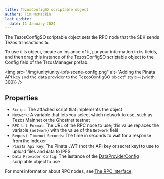 ```yaml
---
title: TezosConfigSO scriptable object
authors: Tim McMackin
last_update:
  date: 11 January 2024
---
```


The TezosConfigSO scriptable object sets the RPC node that the SDK sends Tezos transactions to.

To use this object, create an instance of it, put your information in its fields, and then drag this instance of the TezosConfigSO scriptable object to the Config field of the TezosManager prefab.

<img src="/img/unity/unity-ipfs-scene-config.png" alt="Adding the Pinata API key and the data provider to the TezosConfigSO object" style={{width: 300}} />

## Properties

- `Script`: The attached script that implements the object
- `Network`: A variable that lets you select which network to use, such as Tezos Mainnet or the Ghostnet testnet
- `RPC Url Format`: The URL of the RPC node to use; this value replaces the variable `{network}` with the value of the `Network` field
- `Request Timeout Seconds`: The time in seconds to wait for a response from the indexer
- `Pinata Api Key`: The Pinata JWT (not the API key or secret key) to use to upload files and data to IPFS
- `Data Provider Config`: The instance of the [DataProviderConfig](/unity/reference/DataProviderConfigSO) scriptable object to use

For more information about RPC nodes, see [The RPC interface](/architecture/nodes#the-rpc-interface).
